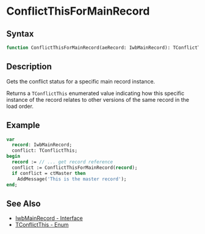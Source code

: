 # ConflictThisForMainRecord

## Syntax

```pascal
function ConflictThisForMainRecord(aeRecord: IwbMainRecord): TConflictThis;
```

## Description

Gets the conflict status for a specific main record instance.

Returns a `TConflictThis` enumerated value indicating how this specific instance of the record relates to other versions of the same record in the load order.

## Example

```pascal
var
  record: IwbMainRecord;
  conflict: TConflictThis;
begin
  record := // ... get record reference
  conflict := ConflictThisForMainRecord(record);
  if conflict = ctMaster then
    AddMessage('This is the master record');
end;
```

## See Also

- [IwbMainRecord - Interface](Interface_IwbMainRecord.md)
- [TConflictThis - Enum](Enum_TConflictThis.md)
